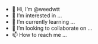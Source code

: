 - 👋 Hi, I’m @weedwtt
- 👀 I’m interested in ...
- 🌱 I’m currently learning ...
- 💞️ I’m looking to collaborate on ...
- 📫 How to reach me ...

<!---
weedwtt/weedwtt is a ✨ special ✨ repository because its `README.md` (this file) appears on your GitHub profile.
You can click the Preview link to take a look at your changes.
--->
